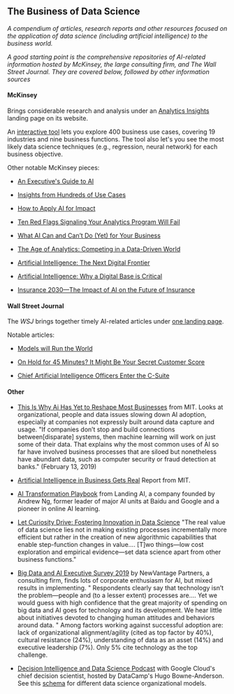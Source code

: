## The Business of Data Science
_A compendium of articles, research reports and other resources focused on the application of data science (including artificial intelligence) to the business world._

_A good starting point is the comprehensive repositories of AI-related information hosted by McKinsey, the large consulting firm, and The Wall Street Journal.  They are covered below, followed by other information sources_


#### McKinsey
Brings considerable research and analysis under an [Analytics Insights](https://www.mckinsey.com/business-functions/mckinsey-analytics/our-insights) landing page on its website. 

An [interactive tool](https://www.mckinsey.com/featured-insights/artificial-intelligence/visualizing-the-uses-and-potential-impact-of-ai-and-other-analytics) lets you explore 400 business use cases, covering 19 industries and nine business functions.  The tool also let's you see the most likely data science techniques (e.g., regression, neural network) for each business objective.

Other notable McKinsey pieces:

- [An Executive's Guide to AI](https://www.mckinsey.com/business-functions/mckinsey-analytics/our-insights/an-executives-guide-to-ai)

- [Insights from Hundreds of Use Cases](https://www.mckinsey.com/~/media/-mckinsey/featured%20insights/artificial%20intelligence/notes%20from%20the%20ai%20frontier%20applications%20and%20value%20of%20deep%20learning/notes-from-the-ai-frontier-insights-from-hundreds-of-use-cases-discussion-paper.ashx)

- [How to Apply AI for Impact](https://www.mckinsey.com/business-functions/mckinsey-analytics/our-insights/crossing-the-frontier-how-to-apply-ai-for-impact)

- [Ten Red Flags Signaling Your Analytics Program Will Fail](https://www.mckinsey.com/business-functions/mckinsey-analytics/our-insights/ten-red-flags-signaling-your-analytics-program-will-fail)

- [What AI Can and Can’t Do (Yet) for Your Business](https://www.mckinsey.com/business-functions/mckinsey-analytics/our-insights/what-ai-can-and-cant-do-yet-for-your-business)

- [The Age of Analytics: Competing in a Data-Driven World](https://www.mckinsey.com/business-functions/mckinsey-analytics/our-insights/the-age-of-analytics-competing-in-a-data-driven-world)

- [Artificial Intelligence: The Next Digital Frontier](https://www.mckinsey.com/mgi/overview/2017-in-review/whats-next-in-digital-and-ai/artificial-intelligence-the-next-digital-frontier)

- [Artificial Intelligence: Why a Digital Base is Critical](https://www.mckinsey.com/business-functions/mckinsey-analytics/our-insights/artificial-intelligence-why-a-digital-base-is-critical)

- [Insurance 2030—The Impact of AI on the Future of Insurance](https://www.mckinsey.com/industries/financial-services/our-insights/insurance-2030-the-impact-of-ai-on-the-future-of-insurance)



#### Wall Street Journal
The _WSJ_ brings together timely AI-related articles under [one landing page](https://www.wsj.com/pro/artificial-intelligence).

Notable articles:  

- [Models will Run the World](https://www.wsj.com/articles/models-will-run-the-world-1534716720)

- [On Hold for 45 Minutes? It Might Be Your Secret Customer Score](https://www.wsj.com/articles/on-hold-for-45-minutes-it-might-be-your-secret-customer-score-1541084656)

- [Chief Artificial Intelligence Officers Enter the C-Suite](https://www.wsj.com/articles/chief-artificial-intelligence-officers-enter-the-c-suite-11548756000)



#### Other 
- [This Is Why Ai Has Yet to Reshape Most Businesses](https://www.technologyreview.com/s/612897/this-is-why-ai-has-yet-to-reshape-most-businesses/?utm_medium=tr_social&utm_campaign=site_visitor.unpaid.engagement&utm_source=twitter) from MIT.   Looks at organizational, people and data issues slowing down AI adoption, especially at companies not expressly built around data capture and usage.  "If companies don’t stop and build connections between[disparate] systems, then machine learning will work on just some of their data. That explains why the most common uses of AI so far have involved business processes that are siloed but nonetheless have abundant data, such as computer security or fraud detection at banks." (February 13, 2019)

- [Artificial Intelligence in Business Gets Real](https://sloanreview.mit.edu/projects/artificial-intelligence-in-business-gets-real/) Report from MIT.

- [AI Transformation Playbook](https://landing.ai/ai-transformation-playbook/) from Landing AI, a company founded by Andrew Ng, former leader of major AI units at Baidu and Google and a pioneer in online AI learning.   

- [Let Curiosity Drive: Fostering Innovation in Data Science](https://multithreaded.stitchfix.com/blog/2019/01/18/fostering-innovation-in-data-science/) "The real value of data science lies not in making existing processes incrementally more efficient but rather in the creation of new algorithmic capabilities that enable step-function changes in value....
[T]wo things—low cost exploration and empirical evidence—set data science apart from other business functions."

- [Big Data and AI Executive Survey 2019](http://newvantage.com/wp-content/uploads/2018/12/Big-Data-Executive-Survey-2019-Findings-Updated-010219-1.pdf?utm_campaign=Data_Elixir&utm_medium=email&utm_source=Data_Elixir_220) by NewVantage Partners, a consulting firm, finds lots of corporate enthusiasm for AI, but mixed results in implementing.  " Respondents clearly say that technology isn’t the problem—people and (to a lesser extent) processes are.… Yet we would guess with high confidence that the great majority of spending on big data and AI goes for technology and its development. We hear little about initiatives devoted to changing human attitudes and behaviors around data. " Among factors working against successful adoption are: lack of organizational alignment/agility (cited as top factor by 40%), cultural resistance (24%), understanding of data as an asset (14%) and executive leadership (7%).  Only 5% cite technology as the top challenge.   

- [Decision Intelligence and Data Science Podcast](https://www.datacamp.com/community/podcast/decision-intelligence-data-science) with Google Cloud's chief decision scientist, hosted by DataCamp's Hugo Bowne-Anderson.  See this [schema](https://github.com/robjm16/Business_Applications_Compendium/blob/master/Org_Model_for_DS_Implementation.JPG) for different data science organizational models. 

